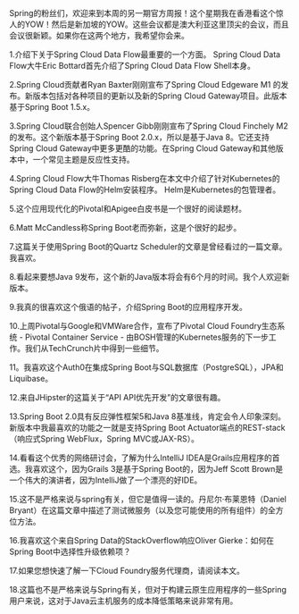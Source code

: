 Spring的粉丝们，欢迎来到本周的另一期官方周报！这个星期我在香港看这个惊人的YOW！然后是新加坡的YOW。这些会议都是澳大利亚这里顶尖的会议，而且会议很新颖。如果你在这两个地方，我希望你会来。

1.介绍下关于Spring Cloud Data Flow最重要的一个方面。 Spring Cloud Data Flow大牛Eric Bottard首先介绍了Spring Cloud Data Flow Shell本身。

2.Spring Cloud贡献者Ryan Baxter刚刚宣布了Spring Cloud Edgeware M1 的发布。新版本包括对各种项目的更新以及新的Spring Cloud Gateway项目。此版本基于Spring Boot 1.5.x。

3.Spring Cloud联合创始人Spencer Gibb刚刚宣布了Spring Cloud Finchely M2的发布。这个新版本基于Spring Boot 2.0.x，所以是基于Java 8。它还支持Spring Cloud Gateway中更多更酷的功能。在Spring Cloud Gateway和其他版本中，一个常见主题是反应性支持。

4.Spring Cloud Flow大牛Thomas Risberg在本文中介绍了针对Kubernetes的Spring Cloud Data Flow的Helm安装程序。 Helm是Kubernetes的包管理者。

5.这个应用现代化的Pivotal和Apigee白皮书是一个很好的阅读题材。

6.Matt McCandless称Spring Boot老而弥新，这是个很好的起步。

7.这篇关于使用Spring Boot的Quartz Scheduler的文章是曾经看过的一篇文章。我喜欢。

8.看起来要想Java 9发布，这个新的Java版本将会有6个月的时间。我个人欢迎新版本。

9.我真的很喜欢这个俄语的帖子，介绍Spring Boot的应用程序开发。

10.上周Pivotal与Google和VMWare合作，宣布了Pivotal Cloud Foundry生态系统 - Pivotal Container Service - 由BOSH管理的Kubernetes服务的下一步工作。我们从TechCrunch片中得到一些细节。

11。我喜欢这个Auth0在集成Spring Boot与SQL数据库（PostgreSQL），JPA和Liquibase。

12.来自JHipster的这篇关于“API API优先开发”的文章很有趣。

13.Spring Boot 2.0具有反应弹性框架5和Java 8基准线，肯定会令人印象深刻。新版本中我最喜欢的功能之一就是支持Spring Boot Actuator端点的REST-stack（响应式Spring WebFlux，Spring MVC或JAX-RS）。

14.看看这个优秀的网络研讨会，了解为什么IntelliJ IDEA是Grails应用程序的首选。我喜欢这个，因为Grails 3是基于Spring Boot的，因为Jeff Scott Brown是一个伟大的演讲者，因为IntelliJ做了一个漂亮的好IDE。

15.这不是严格来说与spring有关，但它是值得一读的。丹尼尔·布莱恩特（Daniel Bryant）在这篇文章中描述了测试微服务（以及您可能使用的所有组件）的全方位方法。

16.我喜欢这个来自Spring Data的StackOverflow响应Oliver Gierke：如何在Spring Boot中选择性升级依赖项？

17.如果您想快速了解一下Cloud Foundry服务代理商，请阅读本文。

18.这篇也不是严格来说与Spring有关，但对于构建云原生应用程序的一些Spring用户来说，这对于Java云主机服务的成本降低策略来说非常有用。
